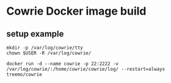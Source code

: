 # Cowrie Docker image build

## setup example

```
mkdir -p /var/log/cowrie/tty
chown $USER -R /var/log/cowrie/

docker run -d --name cowrie -p 22:2222 -v /var/log/cowrie/:/home/cowrie/cowrie/log/ --restart=always treemo/cowrie
```
